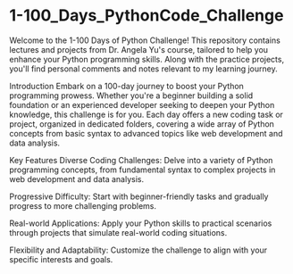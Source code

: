 # 1-100_Days_PythonCode_Challenge

Welcome to the 1-100 Days of Python Challenge! This repository contains lectures and projects from Dr. Angela Yu's course, tailored to help you enhance your Python programming skills. Along with the practice projects, you'll find personal comments and notes relevant to my learning journey.

Introduction
Embark on a 100-day journey to boost your Python programming prowess. Whether you're a beginner building a solid foundation or an experienced developer seeking to deepen your Python knowledge, this challenge is for you. Each day offers a new coding task or project, organized in dedicated folders, covering a wide array of Python concepts from basic syntax to advanced topics like web development and data analysis.

Key Features
Diverse Coding Challenges: Delve into a variety of Python programming concepts, from fundamental syntax to complex projects in web development and data analysis.

Progressive Difficulty: Start with beginner-friendly tasks and gradually progress to more challenging problems.

Real-world Applications: Apply your Python skills to practical scenarios through projects that simulate real-world coding situations.

Flexibility and Adaptability: Customize the challenge to align with your specific interests and goals.
